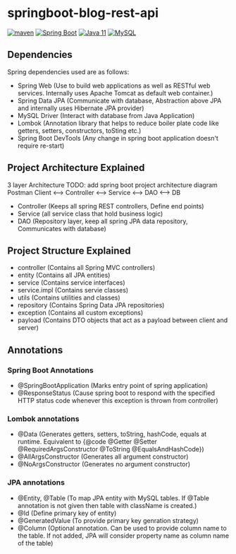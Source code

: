 # springboot-blog-rest-api
<a href="https://maven.apache.org/"><img alt="maven" src="https://img.shields.io/badge/maven-blue"/></a>
<a href="https://spring.io/projects/spring-boot/"><img alt="Spring Boot" src="https://img.shields.io/badge/SpringBoot-2.6.3-blue"/></a>
<a href="https://docs.oracle.com/en/java/javase/11/"><img alt="Java 11" src="https://img.shields.io/badge/Java-11-blue"/></a>
<a href="https://dev.mysql.com/"><img alt="MySQL" src="https://img.shields.io/badge/MySQL-8.0.28-blue"/></a>

## Dependencies
Spring dependencies used are as follows:
- Spring Web (Use to build web applications as well as RESTful web services. Internally uses Apache Tomcat as default web container.)
- Spring Data JPA (Communicate with database, Abstraction above JPA and internally uses Hibernate JPA provider)
- MySQL Driver (Interact with database from Java Application)
- Lombok (Annotation library that helps to reduce boiler plate code like getters, setters, constructors, toSting etc.)
- Spring Boot DevTools (Any change in spring boot application doesn't require re-start)

## Project Architecture Explained
3 layer Architecture
TODO: add spring boot project architecture diagram
Postman Client <--> Controller <--> Service <--> DAO <--> DB
- Controller (Keeps all spring REST controllers, Define end points)
- Service (all service class that hold business logic)
- DAO (Repository layer, keep all spring JPA data repository, Communicates with database)

## Project Structure Explained
- controller (Contains all Spring MVC controllers)
- entity (Contains all JPA entities)
- service (Contains service interfaces)
- service.impl (Contains servie classes)
- utils (Contains utilities and classes)
- repository (Contains Spring Data JPA repositories)
- exception (Contains all custom exceptions)
- payload (Contains DTO objects that act as a payload between client and server)

## Annotations
### Spring Boot Annotations
- @SpringBootApplication (Marks entry point of spring application)
- @ResponseStatus (Cause spring boot to respond with the specified HTTP status code whenever this exception is thrown from controller)

### Lombok annotations
- @Data (Generates getters, setters, toString, hashCode, equals at runtime. Equivalent to {@code @Getter @Setter @RequiredArgsConstructor @ToString @EqualsAndHashCode})
- @AllArgsConstructor (Generates all argument constructor)
- @NoArgsConstructor (Generates no argument constructor)

### JPA annotations
- @Entity, @Table (To map JPA entity with MySQL tables. If @Table annotation is not given then table with className is created.)
- @Id (Define primary key of entity)
- @GeneratedValue (To provide primary key genration strategy)
- @Column (Optional annotation. Can be used to provide column name to the table. If not added, JPA will consider property name as column name of the table)
